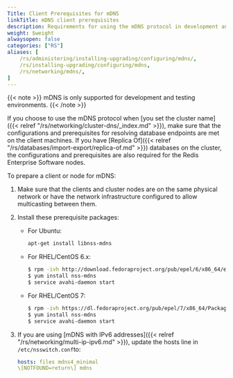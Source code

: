 ```yaml
---
Title: Client Prerequisites for mDNS
linkTitle: mDNS client prerequisites
description: Requirements for using the mDNS protocol in development and testing environments.
weight: $weight
alwaysopen: false
categories: ["RS"]
aliases: [
    /rs/administering/installing-upgrading/configuring/mdns/,
    /rs/installing-upgrading/configuring/mdns,
    /rs/networking/mdns/,
]
---
```

{{< note >}}
mDNS is only supported for development and testing environments.
{{< /note >}}

If you choose to use the mDNS protocol when [you set the cluster name]({{< relref "/rs/networking/cluster-dns/_index.md" >}}),
make sure that the configurations and prerequisites for resolving database endpoints are met on the client machines.
If you have [Replica Of]({{< relref "/rs/databases/import-export/replica-of.md" >}}) databases on the cluster,
the configurations and prerequisites are also required for the Redis Enterprise Software nodes.

To prepare a client or node for mDNS:

1. Make sure that the clients and cluster nodes are on the same physical network
    or have the network infrastructure configured to allow multicasting between them.
1. Install these prerequisite packages:

    - For Ubuntu:

        ```sh
        apt-get install libnss-mdns
        ```

    - For RHEL/CentOS 6.x:

        ```sh
        $ rpm -ivh http://download.fedoraproject.org/pub/epel/6/x86_64/epel-release-6-8.noarch.rpm
        $ yum install nss-mdns
        $ service avahi-daemon start
        ```

    - For RHEL/CentOS 7:

        ```sh
        $ rpm -ivh https://dl.fedoraproject.org/pub/epel/7/x86_64/Packages/e/epel-release-7-12.noarch.rpm
        $ yum install nss-mdns
        $ service avahi-daemon start
        ```

1. If you are using [mDNS with IPv6 addresses]({{< relref "/rs/networking/multi-ip-ipv6.md" >}}),
    update the hosts line in `/etc/nsswitch.conf`to:

    ```yaml
    hosts: files mdns4_minimal
    \[NOTFOUND=return\] mdns
    ```
